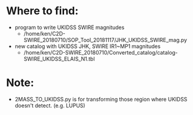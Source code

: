 # Where to find:
- program to write UKIDSS SWIRE magnitudes
  - /home/ken/C2D-SWIRE_20180710/SOP_Tool_20181117/JHK_UKIDSS_SWIRE_mag.py
- new catalog with UKIDSS JHK, SWIRE IR1~MP1 magnitudes
  - /home/ken/C2D-SWIRE_20180710/Converted_catalog/catalog-SWIRE_UKIDSS_ELAIS_N1.tbl
 # Note:
 - 2MASS_TO_UKIDSS.py is for transforming those region where UKIDSS doesn't detect. (e.g. LUPUS)
 
